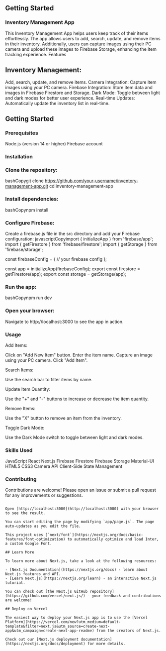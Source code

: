 ## Getting Started

### Inventory Management App
This Inventory Management App helps users keep track of their items effortlessly. The app allows users to add, search, update, and remove items in their inventory. Additionally, users can capture images using their PC camera and upload these images to Firebase Storage, enhancing the item tracking experience.
Features

## Inventory Management: 
Add, search, update, and remove items.
Camera Integration: Capture item images using your PC camera.
Firebase Integration: Store item data and images in Firebase Firestore and Storage.
Dark Mode: Toggle between light and dark modes for better user experience.
Real-time Updates: Automatically update the inventory list in real-time.

## Getting Started
### Prerequisites

Node.js (version 14 or higher)
Firebase account

### Installation

### Clone the repository:
bashCopygit clone https://github.com/your-username/inventory-management-app.git
cd inventory-management-app

### Install dependencies:
bashCopynpm install

### Configure Firebase:
Create a firebase.js file in the src directory and add your Firebase configuration:
javascriptCopyimport { initializeApp } from 'firebase/app';
import { getFirestore } from 'firebase/firestore';
import { getStorage } from 'firebase/storage';

const firebaseConfig = {
  // your firebase config
};

const app = initializeApp(firebaseConfig);
export const firestore = getFirestore(app);
export const storage = getStorage(app);

### Run the app:
bashCopynpm run dev

### Open your browser:
Navigate to http://localhost:3000 to see the app in action.

### Usage

Add Items:

Click on "Add New Item" button.
Enter the item name.
Capture an image using your PC camera.
Click "Add Item".


Search Items:

Use the search bar to filter items by name.


Update Item Quantity:

Use the "+" and "-" buttons to increase or decrease the item quantity.


Remove Items:

Use the "X" button to remove an item from the inventory.


Toggle Dark Mode:

Use the Dark Mode switch to toggle between light and dark modes.



### Skills Used

JavaScript
React
Next.js
Firebase Firestore
Firebase Storage
Material-UI
HTML5
CSS3
Camera API
Client-Side State Management

### Contributing
Contributions are welcome! Please open an issue or submit a pull request for any improvements or suggestions.

```

Open [http://localhost:3000](http://localhost:3000) with your browser to see the result.

You can start editing the page by modifying `app/page.js`. The page auto-updates as you edit the file.

This project uses [`next/font`](https://nextjs.org/docs/basic-features/font-optimization) to automatically optimize and load Inter, a custom Google Font.

## Learn More

To learn more about Next.js, take a look at the following resources:

- [Next.js Documentation](https://nextjs.org/docs) - learn about Next.js features and API.
- [Learn Next.js](https://nextjs.org/learn) - an interactive Next.js tutorial.

You can check out [the Next.js GitHub repository](https://github.com/vercel/next.js/) - your feedback and contributions are welcome!

## Deploy on Vercel

The easiest way to deploy your Next.js app is to use the [Vercel Platform](https://vercel.com/new?utm_medium=default-template&filter=next.js&utm_source=create-next-app&utm_campaign=create-next-app-readme) from the creators of Next.js.

Check out our [Next.js deployment documentation](https://nextjs.org/docs/deployment) for more details.
